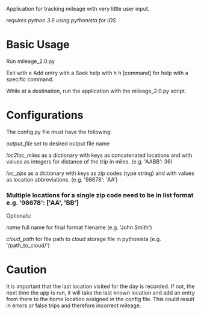 Application for tracking mileage with very little user input.

*requires python 3.6 using pythonista for iOS*

# Basic Usage

Run mileage_2.0.py

Exit with e
Add entry with a
Seek help with h
  h [command] for help with a specific command.

While at a destination, run the application with the mileage_2.0.py script.


# Configurations

The config.py file must have the following:

*output_file* set to desired output file name

*loc2loc_miles* as a dictionary with keys as concatenated locations and with values as integers for distance of the trip in miles. (e.g. 'AABB': 36)

*loc_zips* as a dictionary with keys as zip codes (type string) and with values as location abbreviations. (e.g. '98678': 'AA')

### Multiple locations for a single zip code need to be in list format e.g. '98678': ['AA', 'BB']

Optionals:

*name* full name for final format filename (e.g. 'John Smith')

*cloud_path* for file path to cloud storage file in pythonista (e.g. '/path_to_cloud/')

# Caution

It is important that the last location visited for the day is recorded. If not, the next time the app is run, it will take the last known location and add an entry from there to the home location assigned in the config file. This could result in errors or false trips and therefore incorrect mileage.
